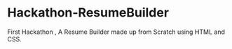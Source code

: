 # Hackathon-ResumeBuilder

First Hackathon , A Resume Builder made up from Scratch using HTML and CSS.
